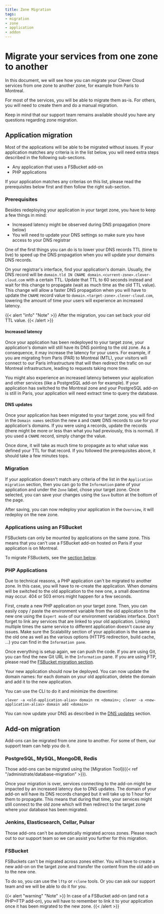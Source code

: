 ```yaml
---
title: Zone Migration
tags:
- migration
- zone
- application
- addon
---
```


# Migrate your services from one zone to another

In this document, we will see how you can migrate your Clever Cloud services from one zone to another zone, for example from Paris to Montreal.

For most of the services, you will be able to migrate them as-is. For others, you will need to create them and do a manual migration.

Keep in mind that our support team remains available should you have any questions regarding zone migration.

## Application migration

Most of the applications will be able to be migrated without issues. If your application matches any criteria is in the list below, you will need extra steps
described in the following sub-sections.

- Any application that uses a FSBucket add-on
- PHP applications

If your application matches any criterias on this list, please read the prerequisites below first and then follow the right sub-section.

### Prerequisites

Besides redeploying your application in your target zone, you have to keep a few things in mind:
- Increased latency might be observed during DNS propagation (more below)
- You will need to update your DNS settings so make sure you have access to your DNS registrar

One of the first things you can do is to lower your DNS records TTL (time to live) to speed up the DNS propagation when you will update your domains DNS records.

On your registrar's interface, find your application's domain. Usually, the DNS record will be `domain.tld IN CNAME domain.<current-zone>.clever-cloud.com` with a certain TTL.
Update that TTL to 60 seconds instead and wait for this change to propagate (wait as much time as the old TTL value). This change will allow a faster DNS propagation when
you will have to update the `CNAME` record value to `domain.<target-zone>.clever-cloud.com`, lowering the amount of time your users will experience an increased latency.

{{< alert "info" "Note" >}}
After the migration, you can set back your old TTL value.
{{< /alert >}}

#### Increased latency

Once your application has been redeployed to your target zone, your application's domain will still have its DNS pointing to the old zone. As a consequence, it
may increase the latency for your users. For example, if you are migrating from Paris (PAR) to Montreal (MTL), your visitors will connect to our Paris infrastructure that will
then redirect the trafic on our Montreal infrastructure, leading to requests taking more time.

You might also experience an increased latency between your application and other services (like a PostgreSQL add-on for example). If your application has switched to the Montreal zone
and your PostgreSQL add-on is still in Paris, your application will need extract time to query the database.

#### DNS updates

Once your application has been migrated to your target zone, you will find in the `Domain names` section the new `A` and `CNAME` DNS records to use for your application's domains.
If you were using `A` records, update the records (there might be more or less than what you had previously, this is normal). If you used a `CNAME` record, simply change the value.

Once done, it will take as much time to propagate as to what value was defined your TTL for that record. If you followed the prerequisites above, it should take a few minutes tops.

### Migration

If your application doesn't match any criteria of the list in the `Application migration` section, then you can go to the `Information` pane of your application and under the `Zone` label, chose your target zone.
Once selected, you can save your changes using the `Save` button at the bottom of the page.

After saving, you can now redeploy your application in the `Overview`, it will redeploy on the new zone.

### Applications using an FSBucket

FSBuckets can only be mounted by applications on the same zone. This means that you can't use a FSBucket add-on hosted on Paris if your application is on Montreal.

To migrate FSBuckets, see the [section below](#fsbucket).

### PHP Applications

Due to technical reasons, a PHP application can't be migrated to another zone. In this case, you will have to re-create the application.
When domains will be switched to the old application to the new one, a small downtime may occur. 404 or 503 errors might happen for a few seconds.

First, create a new PHP application on your target zone.
Then, you can easily copy / paste the environment variable from the old application to the new one using the `Expert mode` of our environment variables interface.
Don't forget to link any services that are linked to your old application. Linking multiple times the same service to different application doesn't cause any issues.
Make sure the Scalability section of your application is the same as the old one as well as the various options (HTTPS redirection, build cache, ...) you can find in the `Information pane`.

Once everything is setup again, we can push the code. If you are using Git, you can find the new Git URL in the `Information` pane.
If you are using FTP, please read the [FSBucket migration section](#fsbucket).

Your new application should now be deployed. You can now update the domain names: for each domain on your old application, delete the domain and add it to the new application.

You can use the CLI to do it and minimize the downtime:

```shell
clever -a <old-application-alias> domain rm <domain>; clever -a <new-application-alias> domain add <domain>
```

You can now update your DNS as described in the [DNS updates](#dns-updates) section.

## Add-on migration

Add-ons can be migrated from one zone to another. For some of them, our support team can help you do it.

### PostgreSQL, MySQL, MongoDB, Redis

Those add-ons can be migrated using the [Migration Tool]({{< ref "/administrate/database-migration" >}}).

Once your migration is over, services connecting to the add-on might be impacted by an increased latency due to DNS updates. The domain of your add-on will have its DNS records
changed but it will take up to 1 hour for them to propagate. This means that during that time, your services might still connect to the old zone which will then redirect to the target zone
where your database has been migrated.

### Jenkins, Elasticsearch, Cellar, Pulsar

Those add-ons can't be automatically migrated across zones. Please reach out to our support team so we can assist you further for this migration.

### FSBucket

FSBuckets can't be migrated across zones either. You will have to create a new add-on on the target zone and transfer the content from the old add-on to the new one.

To do so, you can use the `lftp` or `rclone` tools. Or you can ask our support team and we will be able to do it for you.

{{< alert "warning" "Note" >}}
In case of a FSBucket add-on (and not a PHP+FTP add-on), you will have to remember to link it to your application once it has been migrated to the new zone.
{{< /alert >}}
